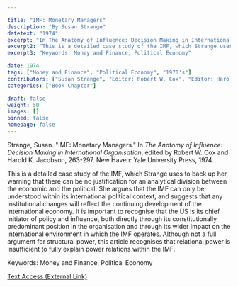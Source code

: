 ```yaml
---

title: "IMF: Monetary Managers"
description: "By Susan Strange"
datetext: "1974"
excerpt: "In The Anatomy of Influence: Decision Making in International Organisation, edited by Robert W. Cox and Harold K. Jacobson, 263-297. New Haven: Yale University Press, 1974."
excerpt2: "This is a detailed case study of the IMF, which Strange uses to back up her warning that there can be no justification for an analytical division between the economic and the political. She argues that the IMF can only be understood within its international political context, and suggests that any institutional changes will reflect the continuing development of the international economy. It is important to recognise that the US is its chief initiator of policy and influence, both directly through its constitutionally predominant position in the organisation and through its wider impact on the international environment in which the IMF operates. Although not a full argument for structural power, this article recognises that relational power is insufficient to fully explain power relations within the IMF."
excerpt3: "Keywords: Money and Finance, Political Economy"

date: 1974
tags: ["Money and Finance", "Political Economy", "1970's"]
contributors: ["Susan Strange", "Editor: Robert W. Cox", "Editor: Harold K. Jacobson"]
categories: ["Book Chapter"]

draft: false
weight: 50
images: []
pinned: false
homepage: false
---
```


Strange, Susan. "IMF: Monetary Managers." In <i>The Anatomy of Influence: Decision Making in International Organisation</i>, edited by Robert W. Cox and Harold K. Jacobson, 263-297. New Haven: Yale University Press, 1974.

This is a detailed case study of the IMF, which Strange uses to back up her warning that there can be no justification for an analytical division between the economic and the political. She argues that the IMF can only be understood within its international political context, and suggests that any institutional changes will reflect the continuing development of the international economy. It is important to recognise that the US is its chief initiator of policy and influence, both directly through its constitutionally predominant position in the organisation and through its wider impact on the international environment in which the IMF operates. Although not a full argument for structural power, this article recognises that relational power is insufficient to fully explain power relations within the IMF.

Keywords: Money and Finance, Political Economy

[Text Access (External Link)](https://unesdoc.unesco.org/ark:/48223/pf0000004662)
